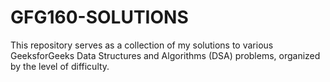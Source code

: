 # GFG160-SOLUTIONS
This repository serves as a collection of my solutions to various GeeksforGeeks Data Structures and Algorithms (DSA) problems, organized by the level of difficulty. 

